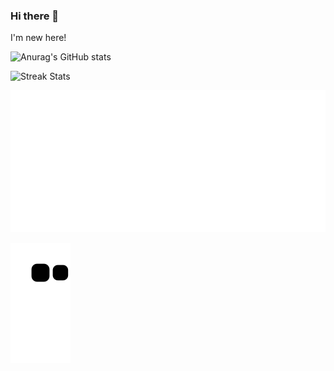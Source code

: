### Hi there 👋
I'm new here!
<!--
**YanMaker/YanMaker** is a ✨ _special_ ✨ repository because its `README.md` (this file) appears on your GitHub profile.

Here are some ideas to get you started:

- 🔭 I’m currently working on ...
- 🌱 I’m currently learning ...
- 👯 I’m looking to collaborate on ...
- 🤔 I’m looking for help with ...
- 💬 Ask me about ...
- 📫 How to reach me: ...
- 😄 Pronouns: ...
- ⚡ Fun fact: ...
-->

![Anurag's GitHub stats](https://github-readme-stats.vercel.app/api?username=YanMaker&theme=algolia)

![Streak Stats](https://github-readme-streak-stats.herokuapp.com/?user=YanMaker&date_format=M%20j%5B%2C%20Y%5D&background=67A26E&currStreakNum=FFFFFF&sideNums=FFFFFF&sideLabels=FFFFFF&border=FFFFFF&dates=FFFFFF)

![Metrics](https://raw.githubusercontent.com/YanMaker/YanMaker/main/github-metrics.svg)

![snake](https://raw.githubusercontent.com/YanMaker/YanMaker/output/github-contribution-grid-snake.svg)

